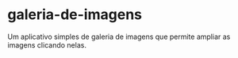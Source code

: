# galeria-de-imagens
Um aplicativo simples de galeria de imagens que permite ampliar as imagens clicando nelas.
